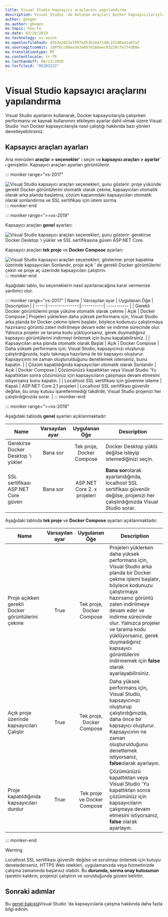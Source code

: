 ```yaml
---
title: Visual Studio kapsayıcı araçlarını yapılandırma
description: Visual Studio 'da bulunan araçları Docker kapsayıcılarıyla çalışmak üzere yapılandırın.
author: ghogen
ms.author: ghogen
ms.topic: how-to
ms.date: 03/20/2019
ms.technology: vs-azure
ms.openlocfilehash: d2b3e2821e7697ad53b10a7148c22140aa1a07af
ms.sourcegitcommit: 1d4f6cc80ea343a667d16beec03220cfe1f43b8e
ms.translationtype: MT
ms.contentlocale: tr-TR
ms.lasthandoff: 06/23/2020
ms.locfileid: "85283222"
---
```

# <a name="how-to-configure-visual-studio-container-tools"></a>Visual Studio kapsayıcı araçlarını yapılandırma

Visual Studio ayarlarını kullanarak, Docker kapsayıcılarıyla çalışırken performansı ve kaynak kullanımını etkileyen ayarlar dahil olmak üzere Visual Studio 'nun Docker kapsayıcılarıyla nasıl çalıştığı hakkında bazı yönleri denetleyebilirsiniz.

## <a name="container-tools-settings"></a>Kapsayıcı araçları ayarları

Ana menüden **araçlar > seçenekler**' i seçin ve **kapsayıcı araçları > ayarlar**' ı genişletin. Kapsayıcı araçları ayarları görüntülenir.

::: moniker range="vs-2017"

![Visual Studio kapsayıcı araçları seçenekleri, şunu gösterir: proje yükünde gerekli Docker görüntülerini otomatik olarak çekme, kapsayıcıları otomatik olarak arka planda başlatma, çözüm kapanındaki kapsayıcıları otomatik olarak sonlandırma ve SSL sertifikası için istem sorma.](./media/overview/visual-studio-docker-tools-options.png)
::: moniker-end

::: moniker range=">=vs-2019"

Kapsayıcı araçları **genel** ayarları:

![Visual Studio kapsayıcı araçları seçenekleri, şunu gösterir: gerekirse Docker Desktop 'ı yükler ve SSL sertifikasına güven ASP.NET Core.](./media/configure-container-tools/tools-options-1.png)

Kapsayıcı araçları **tek proje** ve **Docker Compose** ayarları:

![Visual Studio kapsayıcı araçları seçenekleri, gösterme: proje kapatma üzerinde kapsayıcıları Sonlandır, proje açık ' de gerekli Docker görüntülerini çekin ve proje aç üzerinde kapsayıcıları çalıştırın.](./media/configure-container-tools/tools-options-2.png)
::: moniker-end

Aşağıdaki tablo, bu seçeneklerin nasıl ayarlanacağına karar vermenize yardımcı olur.

::: moniker range="vs-2017"
| Name | Varsayılan ayar | Uygulanan Öğe | Description |
| -----|:---------------:|:----------:| ----------- |
| Gerekli Docker görüntülerini proje yüküne otomatik olarak çekme | Açık | Docker Compose | Projeleri yüklerken daha yüksek performans için, Visual Studio arka planda bir Docker çekme işlemi başlatır, böylece kodunuzu çalıştırmaya hazırsanız görüntü zaten indirilmeye devam eder ve indirme sürecinde olur. Yalnızca projeler ve tarama kodu yüklüyorsanız, gerek duymadığınız kapsayıcı görüntülerini indirmeyi önlemek için bunu kapatabilirsiniz. |
| Kapsayıcıları arka planda otomatik olarak Başlat | Açık | Docker Compose | Daha yüksek performans için, Visual Studio, kapsayıcınızı oluşturup çalıştırdığınızda, toplu takmaya hazırlama ile bir kapsayıcı oluşturur. Kapsayıcının ne zaman oluşturulduğunu denetlemek isterseniz, bunu kapatın. |
| Çözüm kapatıldığında kapsayıcıları otomatik olarak Sonlandır | Açık | Docker Compose | Çözümünüzü kapattıktan veya Visual Studio 'Yu kapattıktan sonra çözümünüz için kapsayıcıların çalışmaya devam etmesini istiyorsanız bunu kapatın. |
| Localhost SSL sertifikası için güvenme isteme | Kapalı | ASP.NET Core 2,1 projeleri | Localhost SSL sertifikası güvenilir değilse, bu onay kutusu işaretlenmediği takdirde, Visual Studio projenizi her çalıştırdığınızda sorar. |
::: moniker-end

::: moniker range=">=vs-2019"

Aşağıdaki tabloda **genel** ayarları açıklanmaktadır:

| Name | Varsayılan ayar | Uygulanan Öğe | Description |
| -----|:---------------:|:----------:| ----------- |
| Gerekirse Docker Desktop 'ı yükler | Bana sor | Tek proje, Docker Compose | Docker Desktop yüklü değilse isteyip istemediğinizi seçin. |
| SSL sertifikası ASP.NET Core güven | Bana sor | ASP.NET Core 2. x projeleri | **Bana sor**olarak ayarlandığında, localhost SSL sertifikası güvenilir değilse, projenizi her çalıştırdığınızda Visual Studio sorar. |

Aşağıdaki tabloda **tek proje** ve **Docker Compose** ayarları açıklanmaktadır:

| Name | Varsayılan ayar | Uygulanan Öğe | Description |
| -----|:---------------:|:----------:| ----------- |
| Proje açıkken gerekli Docker görüntülerini çekme | True | Tek proje, Docker Compose | Projeleri yüklerken daha yüksek performans için, Visual Studio arka planda bir Docker çekme işlemi başlatır, böylece kodunuzu çalıştırmaya hazırsanız görüntü zaten indirilmeye devam eder ve indirme sürecinde olur. Yalnızca projeler ve tarama kodu yüklüyorsanız, gerek duymadığınız kapsayıcı görüntülerini indirmemek için **false** olarak ayarlayabilirsiniz. |
| Açık proje üzerinde kapsayıcıları Çalıştır | True | Tek proje, Docker Compose | Daha yüksek performans için, Visual Studio, kapsayıcınızı oluşturup çalıştırdığınızda, daha önce bir kapsayıcı oluşturur. Kapsayıcının ne zaman oluşturulduğunu denetlemek istiyorsanız, **false**olarak ayarlayın. |
| Proje kapatıldığında kapsayıcıları durdur | True | Tek proje ve Docker Compose | Çözümünüzü kapattıktan veya Visual Studio 'Yu kapattıktan sonra çözümünüz için kapsayıcıların çalışmaya devam etmesini istiyorsanız, **false** olarak ayarlayın. |

::: moniker-end
> [!WARNING]
> Localhost SSL sertifikası güvenilir değilse ve sorulmayı önlemek için kutuyu denetederseniz, HTTPS Web istekleri, uygulamanızda veya hizmetinizde çalışma zamanında başarısız olabilir. Bu **durumda, sorma onay kutusunun** işaretini kaldırın, projenizi çalıştırın ve sorulduğunda güveni belirtin.

## <a name="next-steps"></a>Sonraki adımlar

Bu [genel bakışta](overview.md)Visual Studio 'da kapsayıcılarla çalışma hakkında daha fazla bilgi edinin.
